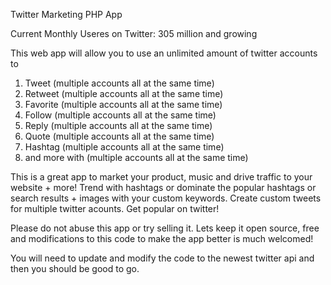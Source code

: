 Twitter Marketing PHP App

Current Monthly Useres on Twitter: 305 million and growing



This web app will allow you to use an unlimited amount of twitter accounts to 

1. Tweet (multiple accounts all at the same time) 
2. Retweet (multiple accounts all at the same time) 
3. Favorite (multiple accounts all at the same time) 
4. Follow (multiple accounts all at the same time) 
5. Reply (multiple accounts all at the same time) 
6. Quote (multiple accounts all at the same time) 
7. Hashtag (multiple accounts all at the same time) 
8. and more with (multiple accounts all at the same time) 

This is a great app to market your product, music and drive traffic to your website + more!
Trend with hashtags or dominate the popular hashtags or search results + images with your custom keywords.
Create custom tweets for multiple twitter acounts. Get popular on twitter!

Please do not abuse this app or try selling it. Lets keep it open source, free and modifications to this code to make the app better is much welcomed!

You will need to update and modify the code to the newest twitter api and then you should be good to go.
